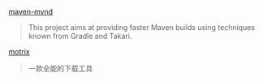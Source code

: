 [maven-mvnd](https://github.com/apache/maven-mvnd#install-using-homebrew)
>This project aims at providing faster Maven builds using techniques known from Gradle and Takari.

[motrix](https://motrix.app/zh-CN/)
>一款全能的下载工具
